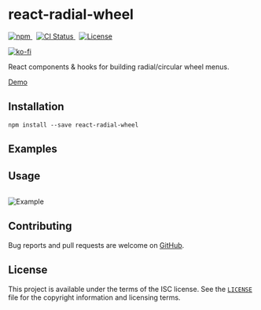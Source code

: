 # react-radial-wheel

<a href="https://www.npmjs.com/package/react-radial-wheel" target="_blank" rel="noreferrer">
  <img alt="npm" src="https://img.shields.io/npm/v/react-radial-wheel.svg" />
</a>&nbsp;
<a href="https://github.com/michaelbull/react-radial-wheel/actions?query=workflow%3Aci" target="_blank" rel="noreferrer">
  <img alt="CI Status" src="https://github.com/michaelbull/kotlin-result/workflows/ci/badge.svg" />
</a>&nbsp;
<a href="https://github.com/michaelbull/react-radial-wheel/blob/master/LICENSE" target="_blank" rel="noreferrer">
  <img alt="License" src="https://img.shields.io/github/license/michaelbull/react-radial-wheel.svg" />
</a>
<br />
<p>
  <a href="https://ko-fi.com/R5R0CFMN6" target="_blank" rel="noreferrer">
    <img alt="ko-fi" src="https://ko-fi.com/img/githubbutton_sm.svg" />
  </a>
</p>

React components & hooks for building radial/circular wheel menus.

[Demo][storybook]

## Installation

```shell
npm install --save react-radial-wheel
```

## Examples

## Usage

```tsx

```

![Example](images/example.png)

## Contributing

Bug reports and pull requests are welcome on [GitHub][github].

## License

This project is available under the terms of the ISC license. See the
[`LICENSE`](LICENSE) file for the copyright information and licensing terms.

[npm]: https://www.npmjs.com/package/react-radial-wheel
[github]: https://github.com/michaelbull/react-radial-wheel
[storybook]: https://michaelbull.github.io/react-radial-wheel/
